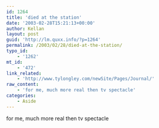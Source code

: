 ```yaml
---
id: 1264
title: 'died at the station'
date: '2003-02-28T15:21:13+00:00'
author: Kellan
layout: post
guid: 'http://lm.quxx.info/?p=1264'
permalink: /2003/02/28/died-at-the-station/
typo_id:
    - '1262'
mt_id:
    - '472'
link_related:
    - 'http://www.tylongley.com/newSite/Pages/Journal/'
raw_content:
    - 'for me, much more real then tv spectacle'
categories:
    - Aside
---
```


for me, much more real then tv spectacle